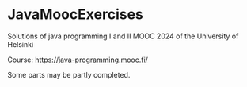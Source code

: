 # JavaMoocExercises

Solutions of java programming I and II MOOC 2024 of the University of Helsinki

Course: https://java-programming.mooc.fi/

Some parts may be partly completed.
